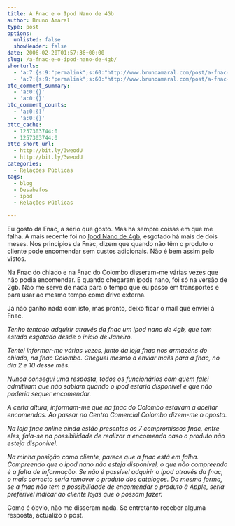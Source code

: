 ```yaml
---
title: A Fnac e o Ipod Nano de 4Gb
author: Bruno Amaral
type: post
options:
  unlisted: false
  showHeader: false
date: 2006-02-20T01:57:36+00:00
slug: /a-fnac-e-o-ipod-nano-de-4gb/
shorturls:
  - 'a:7:{s:9:"permalink";s:60:"http://www.brunoamaral.com/post/a-fnac-e-o-ipod-nano-de-4gb/";s:7:"tinyurl";s:25:"http://tinyurl.com/8vwvce";s:4:"isgd";s:17:"http://is.gd/pE4Y";s:5:"bitly";s:20:"http://bit.ly/14lDOI";s:5:"snipr";s:22:"http://snipr.com/euspz";s:5:"snurl";s:22:"http://snurl.com/euspz";s:7:"snipurl";s:24:"http://snipurl.com/euspz";}'
  - 'a:7:{s:9:"permalink";s:60:"http://www.brunoamaral.com/post/a-fnac-e-o-ipod-nano-de-4gb/";s:7:"tinyurl";s:25:"http://tinyurl.com/8vwvce";s:4:"isgd";s:17:"http://is.gd/pE4Y";s:5:"bitly";s:20:"http://bit.ly/14lDOI";s:5:"snipr";s:22:"http://snipr.com/euspz";s:5:"snurl";s:22:"http://snurl.com/euspz";s:7:"snipurl";s:24:"http://snipurl.com/euspz";}'
btc_comment_summary:
  - 'a:0:{}'
  - 'a:0:{}'
btc_comment_counts:
  - 'a:0:{}'
  - 'a:0:{}'
bttc_cache:
  - 1257303744:0
  - 1257303744:0
bttc_short_url:
  - http://bit.ly/3weodU
  - http://bit.ly/3weodU
categories:
  - Relações Públicas
tags:
  - blog
  - Desabafos
  - ipod
  - Relações Públicas

---
```

Eu gosto da Fnac, a sério que gosto. Mas há sempre coisas em que me falha. A mais recente foi no [Ipod Nano de 4gb][1], esgotado há mais de dois meses. Nos princípios da Fnac, dizem que quando não têm o produto o cliente pode encomendar sem custos adicionais. Não é bem assim pelo vistos.
  
<!--more-->


  
Na Fnac do chiado e na Fnac do Colombo disseram-me várias vezes que não podia encomendar. E quando chegaram ipods nano, foi só na versão de 2gb. Não me serve de nada para o tempo que eu passo em transportes e para usar ao mesmo tempo como drive externa.

Já não ganho nada com isto, mas pronto, deixo ficar o mail que enviei à Fnac.

_Tenho tentado adquirir através da fnac um ipod nano de 4gb, que tem estado esgotado desde o inicio de Janeiro._

_Tentei informar-me várias vezes, junto da loja fnac nos armazéns do chiado, na fnac Colombo. Cheguei mesmo a enviar mails para a fnac, no dia 2 e 10 desse mês._

_Nunca consegui uma resposta, todos os funcionários com quem falei admitiram que não sabiam quando o ipod estaria disponível e que não poderia sequer encomendar._

_A certa altura, informam-me que na fnac do Colombo estavam a aceitar encomendas. Ao passar no Centro Comercial Colombo dizem-me o oposto._

_Na loja fnac online ainda estão presentes os 7 compromissos fnac, entre eles, fala-se na possibilidade de realizar a encomenda caso o produto não esteja disponível._

_Na minha posição como cliente, parece que a fnac está em falha. Compreendo que o ipod nano não esteja disponível, o que não compreendo é a falta de informação. Se não é possível adquirir o ipod através da fnac, o mais correcto seria remover o produto dos catálogos. Da mesma forma, se a fnac não tem a possibilidade de encomendar o produto à Apple, seria preferível indicar ao cliente lojas que o possam fazer._

Como é óbvio, não me disseram nada. Se entretanto receber alguma resposta, actualizo o post.

 [1]: http://www.fnac.pt/pesquisa.aspx?op=ps&catalogo=&str=ipod%20nano%204gb&pag=1 "fnac ipod nano 4gb"